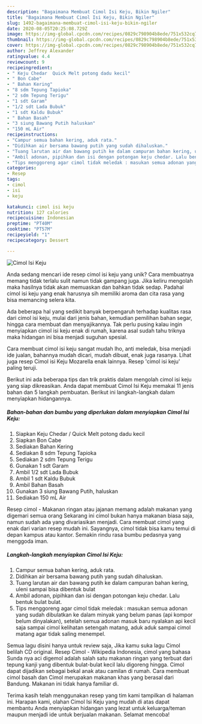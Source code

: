 ```yaml
---
description: "Bagaimana Membuat Cimol Isi Keju, Bikin Ngiler"
title: "Bagaimana Membuat Cimol Isi Keju, Bikin Ngiler"
slug: 1492-bagaimana-membuat-cimol-isi-keju-bikin-ngiler
date: 2020-08-05T20:25:08.729Z
image: https://img-global.cpcdn.com/recipes/0829c798904b8ede/751x532cq70/cimol-isi-keju-foto-resep-utama.jpg
thumbnail: https://img-global.cpcdn.com/recipes/0829c798904b8ede/751x532cq70/cimol-isi-keju-foto-resep-utama.jpg
cover: https://img-global.cpcdn.com/recipes/0829c798904b8ede/751x532cq70/cimol-isi-keju-foto-resep-utama.jpg
author: Jeffrey Alexander
ratingvalue: 4.4
reviewcount: 9
recipeingredient:
- " Keju Chedar  Quick Melt potong dadu kecil"
- " Bon Cabe"
- " Bahan Kering"
- "8 sdm Tepung Tapioka"
- "2 sdm Tepung Terigu"
- "1 sdt Garam"
- "1/2 sdt Lada Bubuk"
- "1 sdt Kaldu Bubuk"
- " Bahan Basah"
- "3 siung Bawang Putih haluskan"
- "150 mL Air"
recipeinstructions:
- "Campur semua bahan kering, aduk rata."
- "Didihkan air bersama bawang putih yang sudah dihaluskan."
- "Tuang larutan air dan bawang putih ke dalam campuran bahan kering, uleni sampai bisa dibentuk bulat"
- "Ambil adonan, pipihkan dan isi dengan potongan keju chedar. Lalu bentuk bulat bulat."
- "Tips menggoreng agar cimol tidak meledak : masukan semua adonan yang sudah dibulatkan ke dalam minyak yang belum panas (api kompor belum dinyalakan), setelah semua adonan masuk baru nyalakan api kecil saja sampai cimol kelihatan setengah matang, aduk aduk sampai cimol matang agar tidak saling menempel."
categories:
- Resep
tags:
- cimol
- isi
- keju

katakunci: cimol isi keju 
nutrition: 127 calories
recipecuisine: Indonesian
preptime: "PT40M"
cooktime: "PT57M"
recipeyield: "1"
recipecategory: Dessert

---
```



![Cimol Isi Keju](https://img-global.cpcdn.com/recipes/0829c798904b8ede/751x532cq70/cimol-isi-keju-foto-resep-utama.jpg)

Anda sedang mencari ide resep cimol isi keju yang unik? Cara membuatnya memang tidak terlalu sulit namun tidak gampang juga. Jika keliru mengolah maka hasilnya tidak akan memuaskan dan bahkan tidak sedap. Padahal cimol isi keju yang enak harusnya sih memiliki aroma dan cita rasa yang bisa memancing selera kita.

Ada beberapa hal yang sedikit banyak berpengaruh terhadap kualitas rasa dari cimol isi keju, mulai dari jenis bahan, kemudian pemilihan bahan segar, hingga cara membuat dan menyajikannya. Tak perlu pusing kalau ingin menyiapkan cimol isi keju enak di rumah, karena asal sudah tahu triknya maka hidangan ini bisa menjadi suguhan spesial.

Cara membuat cimol isi keju sangat mudah lho, anti meledak, bisa menjadi ide jualan, bahannya mudah dicari, mudah dibuat, enak juga rasanya. Lihat juga resep Cimol isi Keju Mozarella enak lainnya. Resep &#39;cimol isi keju&#39; paling teruji.


Berikut ini ada beberapa tips dan trik praktis dalam mengolah cimol isi keju yang siap dikreasikan. Anda dapat membuat Cimol Isi Keju memakai 11 jenis bahan dan 5 langkah pembuatan. Berikut ini langkah-langkah dalam menyiapkan hidangannya.

<!--inarticleads1-->

##### Bahan-bahan dan bumbu yang diperlukan dalam menyiapkan Cimol Isi Keju:

1. Siapkan  Keju Chedar / Quick Melt potong dadu kecil
1. Siapkan  Bon Cabe
1. Sediakan  Bahan Kering
1. Sediakan 8 sdm Tepung Tapioka
1. Sediakan 2 sdm Tepung Terigu
1. Gunakan 1 sdt Garam
1. Ambil 1/2 sdt Lada Bubuk
1. Ambil 1 sdt Kaldu Bubuk
1. Ambil  Bahan Basah
1. Gunakan 3 siung Bawang Putih, haluskan
1. Sediakan 150 mL Air


Resep cimol - Makanan ringan atau jajanan memang adalah makanan yang digemari semua orang Sekarang ini cimol bukan hanya makanan biasa saja, namun sudah ada yang divariasikan menjadi. Cara membuat cimol yang enak dari varian resep mudah ini. Sayangnya, cimol tidak bisa kamu temui di depan kampus atau kantor. Semakin rindu rasa bumbu pedasnya yang menggoda iman. 

<!--inarticleads2-->

##### Langkah-langkah menyiapkan Cimol Isi Keju:

1. Campur semua bahan kering, aduk rata.
1. Didihkan air bersama bawang putih yang sudah dihaluskan.
1. Tuang larutan air dan bawang putih ke dalam campuran bahan kering, uleni sampai bisa dibentuk bulat
1. Ambil adonan, pipihkan dan isi dengan potongan keju chedar. Lalu bentuk bulat bulat.
1. Tips menggoreng agar cimol tidak meledak : masukan semua adonan yang sudah dibulatkan ke dalam minyak yang belum panas (api kompor belum dinyalakan), setelah semua adonan masuk baru nyalakan api kecil saja sampai cimol kelihatan setengah matang, aduk aduk sampai cimol matang agar tidak saling menempel.


Semua lagu disini hanya untuk review saja, Jika kamu suka lagu Cimol belilah CD original. Resep Cimol - Wikipedia Indonesia, cimol yang bahasa Sunda nya aci digemol adalah salah satu makanan ringan yang terbuat dari tepung kanji yang dibentuk bulat-bulat kecil lalu digoreng hingga. Cimol dapat dijadikan sebagai bekal anak atau camilan di rumah. Cara membuat cimol basah dan Cimol merupakan makanan khas yang berasal dari Bandung. Makanan ini tidak hanya familiar di. 

Terima kasih telah menggunakan resep yang tim kami tampilkan di halaman ini. Harapan kami, olahan Cimol Isi Keju yang mudah di atas dapat membantu Anda menyiapkan hidangan yang lezat untuk keluarga/teman maupun menjadi ide untuk berjualan makanan. Selamat mencoba!
